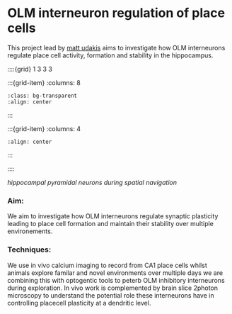# OLM interneuron regulation of place cells

This project lead by [matt udakis](../our-team/members/mattudakis) aims to investigate how OLM interneurons
regulate place cell activity, formation and stability in the hippocampus. 

::::{grid} 1 3 3 3

:::{grid-item}
:columns: 8
```{image} ../img/projects/inscopix_project_transparent.png 
:class: bg-transparent
:align: center
```
:::


:::{grid-item}
:columns: 4
```{image} ../img/projects/miniscope.gif
:align: center
```
:::

::::

*hippocampal pyramidal neurons during spatial navigation* 

### Aim:
We aim to investigate how OLM interneurons regulate synaptic plasticity leading to place cell formation and maintain their stability over multiple environements.

### Techniques:
We use in vivo calcium imaging to record from CA1 place cells whilst animals explore familar and novel environments over multiple days
we are combining this with optogentic tools to peterb OLM inhibitory interneurons during exploration. 
In vivo work is complemented by brain slice 2photon microscopy to understand the potential role these interneurons have in controlling placecell plasticity at a dendritic level. 


